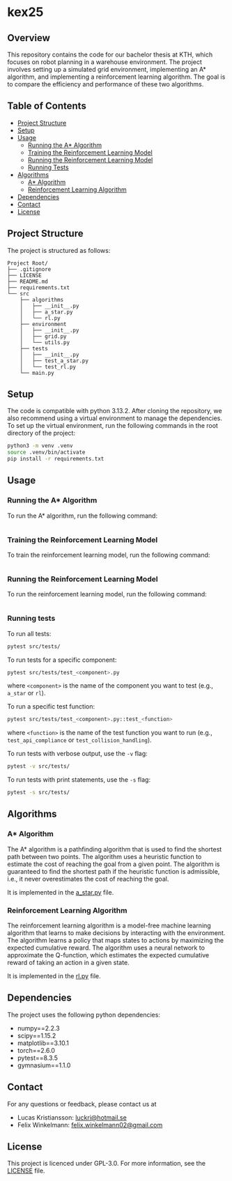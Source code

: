 # kex25

## Overview
This repository contains the code for our bachelor thesis at KTH, which focuses on robot planning in a warehouse environment. The project involves setting up a simulated grid environment, implementing an A* algorithm, and implementing a reinforcement learning algorithm. The goal is to compare the efficiency and performance of these two algorithms.

## Table of Contents
- [Project Structure](#project-structure)
- [Setup](#setup)
- [Usage](#usage)
  - [Running the A* Algorithm](#running-the-a-algorithm)
  - [Training the Reinforcement Learning Model](#training-the-reinforcement-learning-model)
  - [Running the Reinforcement Learning Model](#running-the-reinforcement-learning-model)
  - [Running Tests](#running-tests)
- [Algorithms](#algorithms)
  - [A* Algorithm](#a-algorithm)
  - [Reinforcement Learning Algorithm](#reinforcement-learning-algorithm)
- [Dependencies](#dependencies)
- [Contact](#contact)
- [License](#license)

## Project Structure
The project is structured as follows:
```
Project Root/
├── .gitignore
├── LICENSE
├── README.md
├── requirements.txt
└── src
    ├── algorithms
    │   ├── __init__.py
    │   ├── a_star.py
    │   └── rl.py
    ├── environment
    │   ├── __init__.py
    │   ├── grid.py
    │   └── utils.py
    ├── tests
    │   ├── __init__.py
    │   ├── test_a_star.py
    │   └── test_rl.py
    └── main.py
```

## Setup
The code is compatible with python 3.13.2. After cloning the repository, we also recommend using a virtual environment to manage the dependencies. To set up the virtual environment, run the following commands in the root directory of the project:
```bash
python3 -m venv .venv
source .venv/bin/activate
pip install -r requirements.txt
```

## Usage

### Running the A* Algorithm
To run the A* algorithm, run the following command:
```bash

```

### Training the Reinforcement Learning Model
To train the reinforcement learning model, run the following command:
```bash

```

### Running the Reinforcement Learning Model
To run the reinforcement learning model, run the following command:
```bash

```

### Running tests
To run all tests:
```bash
pytest src/tests/
```

To run tests for a specific component:
```bash
pytest src/tests/test_<component>.py
```
where `<component>` is the name of the component you want to test (e.g., `a_star` or `rl`).

To run a specific test function:
```bash
pytest src/tests/test_<component>.py::test_<function>
```
where `<function>` is the name of the test function you want to run (e.g., `test_api_compliance` or `test_collision_handling`).

To run tests with verbose output, use the `-v` flag:
```bash
pytest -v src/tests/
```

To run tests with print statements, use the `-s` flag:
```bash
pytest -s src/tests/
```

## Algorithms

### A* Algorithm
The A* algorithm is a pathfinding algorithm that is used to find the shortest path between two points. The algorithm uses a heuristic function to estimate the cost of reaching the goal from a given point. The algorithm is guaranteed to find the shortest path if the heuristic function is admissible, i.e., it never overestimates the cost of reaching the goal.

It is implemented in the [a_star.py](src/algorithms/a_star.py) file.

### Reinforcement Learning Algorithm
The reinforcement learning algorithm is a model-free machine learning algorithm that learns to make decisions by interacting with the environment. The algorithm learns a policy that maps states to actions by maximizing the expected cumulative reward. The algorithm uses a neural network to approximate the Q-function, which estimates the expected cumulative reward of taking an action in a given state.

It is implemented in the [rl.py](src/algorithms/rl.py) file.

## Dependencies
The project uses the following python dependencies:
- numpy==2.2.3
- scipy==1.15.2
- matplotlib==3.10.1
- torch==2.6.0
- pytest==8.3.5
- gymnasium==1.1.0

## Contact
For any questions or feedback, please contact us at
- Lucas Kristiansson: [luckri@hotmail.se](mailto:luckri@hotmail.se)
- Felix Winkelmann: [felix.winkelmann02@gmail.com](mailto:felix.winkelmann02@gmail.com)

## License
This project is licenced under GPL-3.0. For more information, see the [LICENSE](LICENSE) file.

